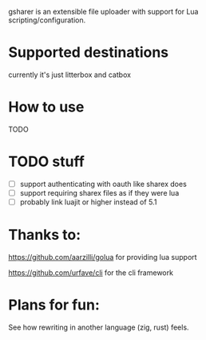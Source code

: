gsharer is an extensible file uploader with support for Lua scripting/configuration.

# Supported destinations

currently it's just litterbox and catbox

# How to use

TODO

# TODO stuff

- [ ] support authenticating with oauth like sharex does
- [ ] support requiring sharex files as if they were lua
- [ ] probably link luajit or higher instead of 5.1

# Thanks to:

https://github.com/aarzilli/golua for providing lua support

https://github.com/urfave/cli for the cli framework

# Plans for fun:

See how rewriting in another language (zig, rust) feels.
